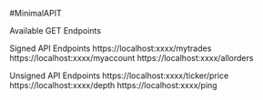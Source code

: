 #MinimalAPIT

Available GET Endpoints

Signed API Endpoints
https://localhost:xxxx/mytrades
https://localhost:xxxx/myaccount
https://localhost:xxxx/allorders

Unsigned API Endpoints
https://localhost:xxxx/ticker/price
https://localhost:xxxx/depth
https://localhost:xxxx/ping
